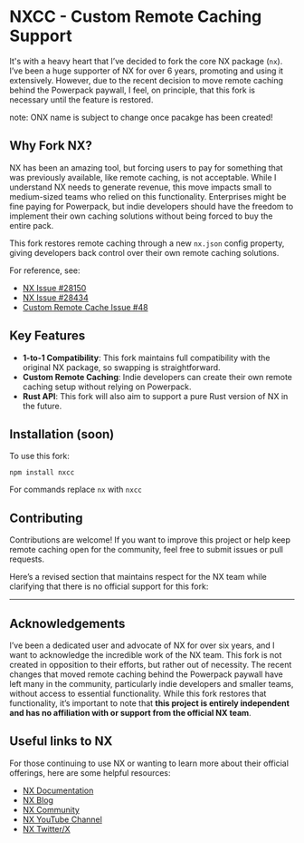 # NXCC - Custom Remote Caching Support

It's with a heavy heart that I’ve decided to fork the core NX package (`nx`). I’ve been a huge supporter of NX for over 6 years, promoting and using it extensively. However, due to the recent decision to move remote caching behind the Powerpack paywall, I feel, on principle, that this fork is necessary until the feature is restored.

note: ONX name is subject to change once pacakge has been created!

## Why Fork NX?

NX has been an amazing tool, but forcing users to pay for something that was previously available, like remote caching, is not acceptable. While I understand NX needs to generate revenue, this move impacts small to medium-sized teams who relied on this functionality. Enterprises might be fine paying for Powerpack, but indie developers should have the freedom to implement their own caching solutions without being forced to buy the entire pack.

This fork restores remote caching through a new `nx.json` config property, giving developers back control over their own remote caching solutions.

For reference, see:

- [NX Issue #28150](https://github.com/nrwl/nx/issues/28150)
- [NX Issue #28434](https://github.com/nrwl/nx/issues/28434)
- [Custom Remote Cache Issue #48](https://github.com/NiklasPor/nx-remotecache-custom/issues/48)

## Key Features

- **1-to-1 Compatibility**: This fork maintains full compatibility with the original NX package, so swapping is straightforward.
- **Custom Remote Caching**: Indie developers can create their own remote caching setup without relying on Powerpack.
- **Rust API**: This fork will also aim to support a pure Rust version of NX in the future.

## Installation (soon)

To use this fork:

```
npm install nxcc
```

For commands replace `nx` with `nxcc`

## Contributing

Contributions are welcome! If you want to improve this project or help keep remote caching open for the community, feel free to submit issues or pull requests.

Here’s a revised section that maintains respect for the NX team while clarifying that there is no official support for this fork:

---

## Acknowledgements

I’ve been a dedicated user and advocate of NX for over six years, and I want to acknowledge the incredible work of the NX team. This fork is not created in opposition to their efforts, but rather out of necessity. The recent changes that moved remote caching behind the Powerpack paywall have left many in the community, particularly indie developers and smaller teams, without access to essential functionality. While this fork restores that functionality, it’s important to note that **this project is entirely independent and has no affiliation with or support from the official NX team**.

## Useful links to NX

For those continuing to use NX or wanting to learn more about their official offerings, here are some helpful resources:

- [NX Documentation](https://nx.dev/docs)
- [NX Blog](https://nx.dev/blog)
- [NX Community](https://nx.dev/community)
- [NX YouTube Channel](https://www.youtube.com/@NxDevtools)
- [NX Twitter/X](https://x.com/nxdevtools)

